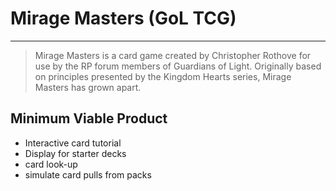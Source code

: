 # Mirage Masters (GoL TCG)

---

> Mirage Masters is a card game created by Christopher Rothove for use by the RP forum members of Guardians of Light. Originally based on principles presented by the Kingdom Hearts series, Mirage Masters has grown apart.

## Minimum Viable Product

- Interactive card tutorial
- Display for starter decks
- card look-up
- simulate card pulls from packs
